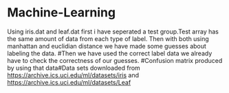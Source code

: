 # Machine-Learning
Using iris.dat and leaf.dat first i have seperated a test group.Test array has the same amount of data from each type of label.
Then with both using manhattan and euclidian distance we have made some guesses about labeling the data.
#Then we have used the correct label data we already have to check the correctness of our guesses.
#Confusion matrix produced by using that data#Data sets downloaded from https://archive.ics.uci.edu/ml/datasets/iris and https://archive.ics.uci.edu/ml/datasets/Leaf
